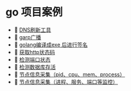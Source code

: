 # go 项目案例

- 📄 [DNS刷新工具](go%20项目案例/DNS刷新工具.md)
- 📄 [garp广播](go%20项目案例/garp广播.md)
- 📄 [golang编译成exe 后进行签名](go%20项目案例/golang编译成exe%20后进行签名.md)
- 📄 [获取http状态码](go%20项目案例/获取http状态码.md)
- 📄 [检测端口状态](go%20项目案例/检测端口状态.md)
- 📄 [检测数据库存活](go%20项目案例/检测数据库存活.md)
- 📄 [节点信息采集（pid、cpu、mem、process）](go%20项目案例/节点信息采集（pid、cpu、mem、process）.md)
- 📄 [节点信息采集（进程、服务、端口等监控）](go%20项目案例/节点信息采集（进程、服务、端口等监控）.md)

‍

